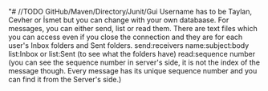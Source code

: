 "# //TODO GitHub/Maven/Directory/Junit/Gui 
Username has to be Taylan, Cevher or İsmet but you can change with your own databaase. For messages, you can either send, list or read them. There are text files which you can access even if you close the connection and they are for each user's Inbox folders and Sent folders. 
send:receivers name:subject:body
list:Inbox or list:Sent  (to see what the folders have)
read:sequence number   (you can see the sequence number in server's side, it is not the index of the message though. Every message has its unique sequence number and you can find it from the Server's side.)
